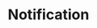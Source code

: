 ---
title: Notification
tags: ["notification", "alert", "bell", "reminder", "notice", "message", "update"]
icon: notification
svg: '<svg xmlns="http://www.w3.org/2000/svg" width="24" height="24" fill="none" viewBox="0 0 24 24" stroke-width="1.5" stroke-linecap="round" stroke-linejoin="round" stroke="currentColor"><path d="M21 12c0 4.243 0 6.364-1.318 7.682C18.364 21 16.242 21 12 21c-4.243 0-6.364 0-7.682-1.318C3 18.364 3 16.242 3 12c0-4.243 0-6.364 1.318-7.682C5.636 3 7.758 3 12 3"/><circle cx="18.25" cy="5.75" r="2.75"/></svg>'
---